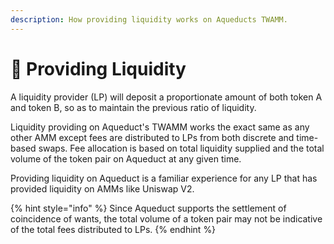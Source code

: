 ```yaml
---
description: How providing liquidity works on Aqueducts TWAMM.
---
```


# 🚰 Providing Liquidity

A liquidity provider (LP) will deposit a proportionate amount of both token A and token B, so as to maintain the previous ratio of liquidity.

Liquidity providing on Aqueduct's TWAMM works the exact same as any other AMM except fees are distributed to LPs from both discrete and time-based swaps. Fee allocation is based on total liquidity supplied and the total volume of the token pair on Aqueduct at any given time.

Providing liquidity on Aqueduct is a familiar experience for any LP that has provided liquidity on AMMs like Uniswap V2.&#x20;

{% hint style="info" %}
Since Aqueduct supports the settlement of coincidence of wants, the total volume of a token pair may not be indicative of the total fees distributed to LPs.
{% endhint %}
